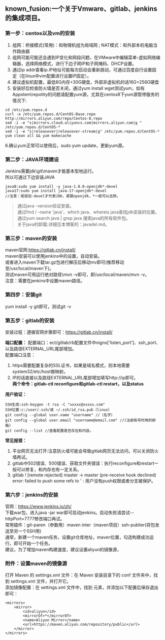 ## known_fusion:一个关于Vmware、gitlab、jenkins的集成项目。

### 第一步：centos以及vm的安装
1. 组网：桥接模式(常用)：和物理机组为局域网 ; NAT模式：和外部本机电脑当作路由器
2. 组网可能可能还会遇到IP变化和网段问题，在VMware中编辑菜单-虚拟网络编辑器，选择网络模式，进行下边子网IP和子网掩码、DHCP设置。  
3. 通过ip addr查看ip.IP地址可能每次启动会重新跳动，可通过百度自行设置固定（在linux中vim配置进行设置IP固定）。
4. 建议虚拟机配置，最低8G内存+30G硬盘，外部非虚拟机的话16G+256G硬盘
5. 安装好后检查防火墙是否关闭，通过yum install wget测试yum，如有Appstem\repotity的问题请配置yum源，尤其在centos8下yum源暂停服务的情况下:  
````
cd /etc/yum.repos.d
curl -o /etc/yum.repos.d/CentOS-Base.repo http://mirrors.aliyun.com/repo/Centos-8.repo
sed -i -e "s|mirrors.cloud.aliyuncs.com|mirrors.aliyun.com|g " /etc/yum.repos.d/CentOS-*
sed -i -e "s|releasever|releasever-stream|g" /etc/yum.repos.d/CentOS-*
yum clean all && yum makecache
````
6.确认yum正常可以使用后，sudo yum update，更新yum源。

### 第二步：JAVA环境建设
Jenkins需要jdk\git\maven才能基本型地运行。  
所以可通过下边安装JAVA  
````
java8:sudo yum install -y java-1.8.0-openjdk*-devel  
java17:sudo yum install java-17-openjdk*-devel  
//注意：尾部加-devel才代表JDK，紧跟openjdk，*一般可以去除。  
````
> 通过java -version验证安装。  
> 通过find / -name 'java'、which java、whereis java查找jdk安装的位置。  
> 通过yum search java | grep java 搜索java的所有软件包。  
> 关于java的卸载:详细见本博客的：javadel.md。  

### 第三步：maven的安装
maven官网:[https://gitlab.cn/install/  ](https://maven.apache.org/download.cgi)  
maven安装可以使用jenkins中的设置，自动安装。  
或者进入maven下载tar.gz包进行解压后移动mv即可(推荐移动至/usr/local/maven下)。  
测试maven可用运行绝对路径\mvn -v即可，即/usr/local/maven/mvn -v。  
注意：需要在jenkins中设置maven路径。  

### 第四步：安装git
yum install -y git即可，测试git -v

### 第五步：gitlab的安装

安装过程：遵循官网步骤即可：https://gitlab.cn/install/

**端口配置：**
配置端口：ect/gitlab/rb配置文件中nignx['listen_port']、ssh_port、以及路径EXTERNAL_URL尾部增加。  
配置端口注意：  
1. https需要配置复杂的SSL证书，如果是域名模式，则本地需要system32/etc/host做映射。
2. IP的话直接以及路径EXTERNAL_URL尾部增加填写http://ip即可。  
**两个命令：gitlab-ctl reconfigure和gitlab-ctl restart，以及status**

**用户验证：**
````
SSH生成:ssh-keygen -t rsa -C "xxxxx@xxxxx.com"  
SSH位置:c:/user/.ssh/或 ~/.ssh/id_rsa.pub（linux）  
git config --global user.name "username" //（名字）  
git config --global user.email "username@email.com" //(注册账号时用的邮箱)   
git config --list //查看配置是否存在和内容。    
````

**常见报错：** 
1. 平台网页无法打开:注意防火墙可能会导致gitlab网页无法访问。可以关闭防火墙再试。    
2. gitlab中502错误、500错误、获取文件夹错误：执行reconfigure和restart一般可以修复，和内存也有一定关系。    
3. gitlab ! [remote rejected] master -> master (pre-receive hook declined) error: failed to push some refs to ' :
用户没有push权限或者分支被保护。   

### 第六步：jenkins的安装
官网：https://www.jenkins.io/zh/  
下载war包，进入java -jar war即可启动jenkins。启动失败请尝试--httpPort=7777修改端口再试。  
常用插件：git-paren（参数用）maven inter（maven项目）ssh-publier(将包发送至另一个SSH用)  
通常，新建一个maven任务，设置git仓库地址，maven位置，勾选构建成功运行，即可开始一个任务。  
建议，为了增加maven构建速度，建议设置aliyun的镜像源，

### 附件：设置maven的镜像源
打开 Maven 的 settings.xml 文件：在 Maven 安装目录下的 conf 文件夹中，找到 settings.xml 文件，并打开它。  
添加镜像配置：在 settings.xml 文件中，找到 <mirrors> 元素，并添加以下配置后保存退出即可：  
````
<mirrors>
    <mirror>
        <id>aliyun</id>
        <mirrorOf>*</mirrorOf>
        <name>Aliyun Mirror</name>
        <url>https://maven.aliyun.com/repository/public</url>
    </mirror>
</mirrors>
````






